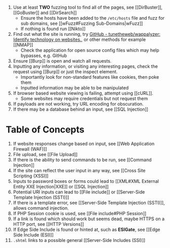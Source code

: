 1. Use at least **TWO** fuzzing tool to find all of the pages, see [[DirBuster]], [[GoBuster]] and [[DirSearch]] 
	* Ensure the hosts have been added to the `/etc/hosts` file and fuzz for sub domains, see [[wFuzz#Fuzzing Sub-Domains|wFuzz]]
	* If nothing is found run [[Nikto]]
1. Find out what the site is running, try [GitHub - tunetheweb/wappalyzer: Identify technology on websites.](https://github.com/tunetheweb/wappalyzer), or other methods for example [[NMAP]]
	* Check the application for open source config files which may help bypasses, e.g. GitHub
2. Ensure [[Burp]] is open and watch all requests.
3. Inputting any information, or visiting any interesting pages, check the request using [[Burp]] or just the inspect element. 
	* Importantly look for non-standard features like cookies, then poke them
	* Inputted information may be able to be manipulated
4. If browser based website viewing is failing, attempt using [[cURL]].
	* Some websites may require credentials but not request them 
5. If payloads are not working, try URL encoding for obscuration.
6. If there may be a database behind an input, see [[SQL Injection]]

# Table of Concepts

1. If website responses change based on input, see [[Web Application Firewall (WAF)]]
2. File upload, see [[File Upload]]
3. If there is the ability to send commands to be run, see [[Command Injection]]
4. If the site can reflect the user input in any way, see [[Cross Site Scripting (XSS)]]
5. Inputs to password boxes or forms could lead to [[XML#XML External Entity XXE Injection|XXE]] or [[SQL Injection]]
6. Potential URI inputs can lead to [[File include]] or [[Server-Side Template Injection (SSTI)]] 
7. If there is a template error, see [[Server-Side Template Injection (SSTI)]], allows command injection.
8. If PHP Session cookie is used, see [[File include#PHP Session]]
9. If a link is found which should work but seems dead, maybe HTTPS on a HTTP port, see [[HTTP Versions]]
10. If Edge Side Include is found or hinted at, such as **ESIGate**, see [[Edge Side Include (ESI)]]
11. `.shtml` links to a possible general [[Server-Side Includes (SSI)]]



